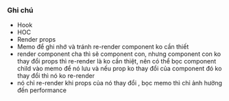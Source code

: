  ### Ghi chú
- Hook
- HOC
- Render props
- Memo để ghi nhớ và tránh re-render component ko cần thiết
- render component cha thì sẽ component con, nhưng component con ko thay đổi props thì re-render là ko cần thiệt, nên có thể bọc component child vào memo để nó lưu và nếu prop ko thay đổi  của component đó ko thay đổi thì nó ko re-render
- nó chỉ re-render khi props của nó thay đổi , bọc memo thì chỉ ảnh hưởng đến performance